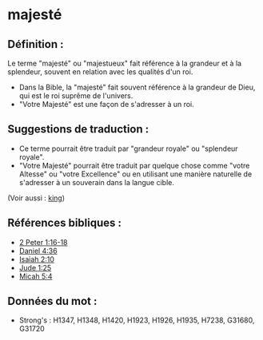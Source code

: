 # majesté

## Définition :

Le terme "majesté" ou "majestueux" fait référence à la grandeur et à la splendeur, souvent en relation avec les qualités d'un roi.

* Dans la Bible, la "majesté" fait souvent référence à la grandeur de Dieu, qui est le roi suprême de l'univers.
* "Votre Majesté" est une façon de s'adresser à un roi.

## Suggestions de traduction :

* Ce terme pourrait être traduit par "grandeur royale" ou "splendeur royale".
* "Votre Majesté" pourrait être traduit par quelque chose comme "votre Altesse" ou "votre Excellence" ou en utilisant une manière naturelle de s'adresser à un souverain dans la langue cible.

(Voir aussi : [king](../other/king.md))

## Références bibliques :

* [2 Peter 1:16-18](rc://en/tn/help/2pe/01/16)
* [Daniel 4:36](rc://en/tn/help/dan/04/36)
* [Isaiah 2:10](rc://en/tn/help/isa/02/10)
* [Jude 1:25](rc://en/tn/help/jud/01/25)
* [Micah 5:4](rc://en/tn/help/mic/05/04)

## Données du mot :

* Strong's : H1347, H1348, H1420, H1923, H1926, H1935, H7238, G31680, G31720
